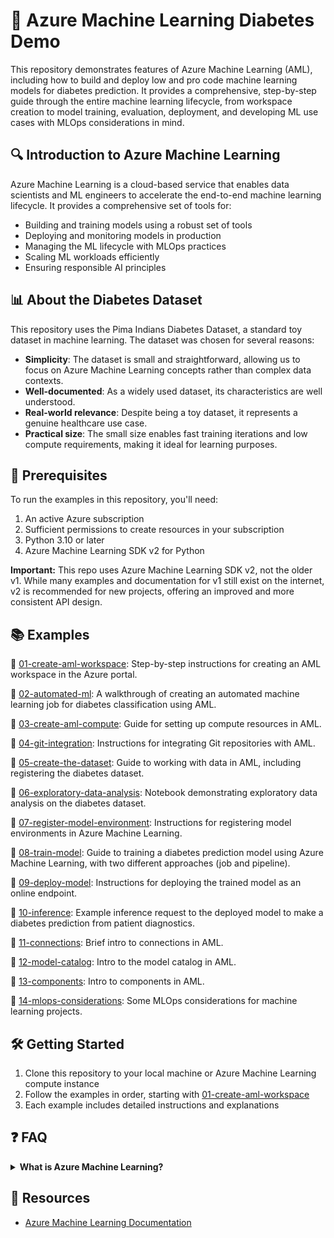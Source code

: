 # 🤖 Azure Machine Learning Diabetes Demo

This repository demonstrates features of Azure Machine Learning (AML), including how to build and deploy low and pro code machine learning models for diabetes prediction. It provides a comprehensive, step-by-step guide through the entire machine learning lifecycle, from workspace creation to model training, evaluation, deployment, and developing ML use cases with MLOps considerations in mind.

## 🔍 Introduction to Azure Machine Learning

Azure Machine Learning is a cloud-based service that enables data scientists and ML engineers to accelerate the end-to-end machine learning lifecycle. It provides a comprehensive set of tools for:

- Building and training models using a robust set of tools
- Deploying and monitoring models in production
- Managing the ML lifecycle with MLOps practices
- Scaling ML workloads efficiently
- Ensuring responsible AI principles

## 📊 About the Diabetes Dataset

This repository uses the Pima Indians Diabetes Dataset, a standard toy dataset in machine learning. The dataset was chosen for several reasons:

- **Simplicity**: The dataset is small and straightforward, allowing us to focus on Azure Machine Learning concepts rather than complex data contexts.
- **Well-documented**: As a widely used dataset, its characteristics are well understood.
- **Real-world relevance**: Despite being a toy dataset, it represents a genuine healthcare use case.
- **Practical size**: The small size enables fast training iterations and low compute requirements, making it ideal for learning purposes.

## 🔧 Prerequisites

To run the examples in this repository, you'll need:

1. An active Azure subscription
2. Sufficient permissions to create resources in your subscription
3. Python 3.10 or later
4. Azure Machine Learning SDK v2 for Python

**Important:** This repo uses Azure Machine Learning SDK v2, not the older v1. While many examples and documentation for v1 still exist on the internet, v2 is recommended for new projects, offering an improved and more consistent API design.

## 📚 Examples

🧮 [01-create-aml-workspace](./01-create-aml-workspace/README.md): Step-by-step instructions for creating an AML workspace in the Azure portal.

🧮 [02-automated-ml](./02-automated-ml/README.md): A walkthrough of creating an automated machine learning job for diabetes classification using AML.

🧮 [03-create-aml-compute](./03-create-aml-compute/README.md): Guide for setting up compute resources in AML.

🧮 [04-git-integration](./04-git-integration/README.md): Instructions for integrating Git repositories with AML.

🧮 [05-create-the-dataset](./05-create-the-dataset/README.md): Guide to working with data in AML, including registering the diabetes dataset.

🧮 [06-exploratory-data-analysis](./06-exploratory-data-analysis/README.md): Notebook demonstrating exploratory data analysis on the diabetes dataset.

🧮 [07-register-model-environment](./07-register-model-environment/README.md): Instructions for registering model environments in Azure Machine Learning.

🧮 [08-train-model](./08-train-model/README.md): Guide to training a diabetes prediction model using Azure Machine Learning, with two different approaches (job and pipeline).

🧮 [09-deploy-model](./09-deploy-model/README.md): Instructions for deploying the trained model as an online endpoint.

🧮 [10-inference](./10-inference/README.md): Example inference request to the deployed model to make a diabetes prediction from patient diagnostics.

🧮 [11-connections](./11-connections/README.md): Brief intro to connections in AML.

🧮 [12-model-catalog](./12-model-catalog/README.md): Intro to the model catalog in AML.

🧮 [13-components](./13-components/README.md): Intro to components in AML.

🧮 [14-mlops-considerations](./14-mlops-considerations/README.md): Some MLOps considerations for machine learning projects.

## 🛠️ Getting Started

1. Clone this repository to your local machine or Azure Machine Learning compute instance
2. Follow the examples in order, starting with [01-create-aml-workspace](./01-create-aml-workspace/README.md)
3. Each example includes detailed instructions and explanations

## ❓ FAQ

<details>
<summary><strong>What is Azure Machine Learning?</strong></summary>
Azure Machine Learning is a cloud service for accelerating and managing the machine learning (ML) project lifecycle. ML professionals, data scientists, and engineers can use it in their day-to-day workflows to train and deploy models and manage machine learning operations (MLOps).
</details>

## 📖 Resources

- [Azure Machine Learning Documentation](https://docs.microsoft.com/en-us/azure/machine-learning/)
